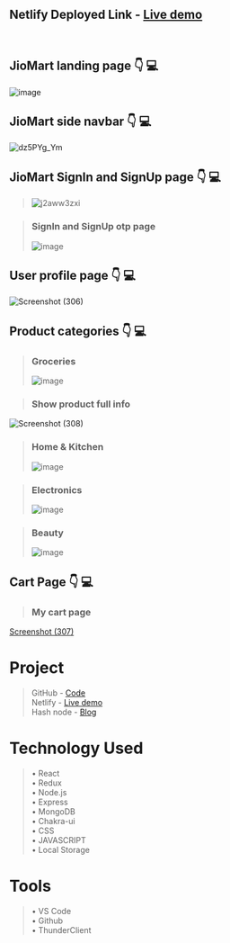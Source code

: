 ## Netlify Deployed Link - [Live demo](https://jiomartfullstack.netlify.app/) <br>
<br>

## **JioMart  landing page** 👇 💻 
![image](https://user-images.githubusercontent.com/106476212/183395391-642faa6b-28ba-4f4e-a581-81f6e1368149.png)


## **JioMart side navbar** 👇 💻 
![dz5PYg_Ym](https://user-images.githubusercontent.com/106476212/183393393-b3fcc979-bb7f-49bf-9f49-26f31722a220.png)


## **JioMart SignIn and SignUp page** 👇 💻 
> ![j2aww3zxi](https://user-images.githubusercontent.com/106476212/183393587-577d3901-12f2-4eac-bef3-76bb187b0b3e.png)

> ### SignIn and SignUp otp page  
> ![image](https://user-images.githubusercontent.com/106476212/183393643-fb7b9b0b-db18-43b9-8be0-e640b6392dc2.png)


## **User profile page** 👇 💻

![Screenshot (306)](https://user-images.githubusercontent.com/108890778/204326101-4c5eb74e-5287-4f2f-b023-c2c5dd6fe146.png)


## **Product categories** 👇 💻

> ### Groceries
> ![image](https://user-images.githubusercontent.com/106476212/183393892-933b95db-0d84-48d7-b640-9e1dd5cf8739.png)

> ### Show product full info
![Screenshot (308)](https://user-images.githubusercontent.com/108890778/204326884-17cc6bf9-4556-47b2-a116-85650a37f3cd.png)


> ### Home & Kitchen 
> ![image](https://user-images.githubusercontent.com/106476212/183394012-67ed1aaf-110e-4698-a69a-bfbd8d94bf64.png)

> ### Electronics 
> ![image](https://user-images.githubusercontent.com/106476212/183394049-68622b28-7dd6-471d-895d-17d5eb3bbd3d.png)

> ### Beauty 
> ![image](https://user-images.githubusercontent.com/106476212/183394085-07396eb6-8215-43fa-a0e6-578fda4b9c3b.png)

## **Cart Page** 👇 💻

> ### My cart page 
[Screenshot (307)](https://user-images.githubusercontent.com/108890778/204325568-f6f24720-d1f1-4990-9c01-a89ce02607f2.png)


# Project
> GitHub - [Code](https://github.com/awasthi2001/JioMart-FullStack) <br>
> Netlify - [Live demo](https://jiomartfullstack.netlify.app/) <br>
> Hash node - [Blog]()

# Technology Used
> • React <br>
> • Redux <br>
> • Node.js <br>
> • Express <br>
> • MongoDB <br>
> • Chakra-ui <br>
> • CSS <br>
> • JAVASCRIPT <br>
> • Local Storage

# Tools
> • VS Code <br>
> • Github <br>
> • ThunderClient <br>


